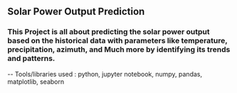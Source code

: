 ## Solar Power Output Prediction
### This Project is all about predicting the solar power output based on the historical data with parameters like temperature, precipitation, azimuth, and Much more by identifying its trends and patterns.
-- Tools/libraries used : python, jupyter notebook, numpy, pandas, matplotlib, seaborn
